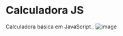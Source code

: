 # Calculadora JS
 Calculadora básica em JavaScript..
![image][def]

[def]: https://github.com/JamiledeSouzaFerreira/Calculadora-JS/assets/62816265/ba75d0b4-49a0-4a05-80c6-492e9b1203a5